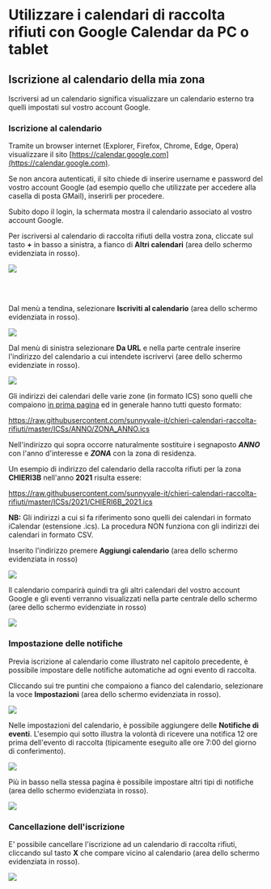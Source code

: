 # Utilizzare i calendari di raccolta rifiuti con Google Calendar da PC o tablet

## Iscrizione al calendario della mia zona

Iscriversi ad un calendario significa visualizzare un calendario esterno tra quelli impostati sul vostro account Google.

### Iscrizione al calendario

Tramite un browser internet (Explorer, Firefox, Chrome, Edge, Opera) visualizzare il sito [https://calendar.google.com](https://calendar.google.com).

Se non ancora autenticati, il sito chiede di inserire username e password del vostro account Google (ad esempio quello che utilizzate per accedere alla casella di posta GMail), inserirli per procedere.

Subito dopo il login, la schermata mostra il calendario associato al vostro account Google.

Per iscriversi al calendario di raccolta rifiuti della vostra zona, cliccate sul tasto **+** in basso a sinistra, a fianco di **Altri calendari** (area dello schermo evidenziata in rosso).

<kbd>
  <img src="img/0.png">
</kbd>

<br/><br/>

Dal menù a tendina, selezionare **Iscriviti al calendario** (area dello schermo evidenziata in rosso).

<kbd>
  <img src="img/1.png">
</kbd>

Dal menù di sinistra selezionare **Da URL** e nella parte centrale inserire l'indirizzo del calendario a cui intendete iscrivervi (aree dello schermo evidenziate in rosso).

<kbd>
  <img src="img/2.png">
</kbd>

Gli indirizzi dei calendari delle varie zone (in formato ICS)  sono quelli che compaiono [in prima pagina](https://github.com/sunnyvale-it/chieri-calendari-raccolta-rifiuti) ed in generale hanno tutti questo formato:

https://raw.githubusercontent.com/sunnyvale-it/chieri-calendari-raccolta-rifiuti/master/ICSs/ANNO/ZONA_ANNO.ics

Nell'indirizzo qui sopra occorre naturalmente sostituire i segnaposto **_ANNO_** con l'anno d'interesse e **_ZONA_** con la zona di residenza.

Un esempio di indirizzo del calendario della raccolta rifiuti per la zona **CHIERI3B** nell'anno **2021** risulta essere:

https://raw.githubusercontent.com/sunnyvale-it/chieri-calendari-raccolta-rifiuti/master/ICSs/2021/CHIERI6B_2021.ics

**NB:** Gli indirizzi a cui si fa riferimento sono quelli dei calendari in formato iCalendar (estensione .ics). La procedura NON funziona con gli indirizzi dei calendari in formato CSV.

Inserito l'indirizzo premere **Aggiungi calendario** (area dello schermo evidenziata in rosso)

<kbd>
  <img src="img/3.png">
</kbd>

Il calendario comparirà quindi tra gli altri calendari del vostro account Google e gli eventi verranno visualizzati nella parte centrale dello schermo (aree dello schermo evidenziate in rosso)

<kbd>
  <img src="img/4.png">
</kbd>

### Impostazione delle notifiche

Previa iscrizione al calendario come illustrato nel capitolo precedente, è possibile impostare delle notifiche automatiche ad ogni evento di raccolta.

Cliccando sui tre puntini che compaiono a fianco del calendario, selezionare la voce **Impostazioni** (area dello schermo evidenziata in rosso).

<kbd>
  <img src="img/5.png">
</kbd>

Nelle impostazioni del calendario, è possibile aggiungere delle **Notifiche di eventi**. L'esempio qui sotto illustra la volontà di ricevere una notifica 12 ore prima dell'evento di raccolta (tipicamente eseguito alle ore 7:00 del giorno di conferimento).

<kbd>
  <img src="img/6.png">
</kbd>

Più in basso nella stessa pagina è possibile impostare altri tipi di notifiche (area dello schermo evidenziata in rosso).

<kbd>
  <img src="img/7.png">
</kbd>

### Cancellazione dell'iscrizione

E' possibile cancellare l'iscrizione ad un calendario di raccolta rifiuti, cliccando sul tasto **X** che compare vicino al calendario (area dello schermo evidenziata in rosso).

<kbd>
  <img src="img/8.png">
</kbd>